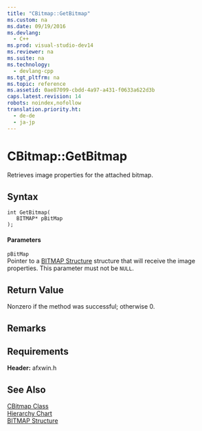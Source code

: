 ```yaml
---
title: "CBitmap::GetBitmap"
ms.custom: na
ms.date: 09/19/2016
ms.devlang: 
  - C++
ms.prod: visual-studio-dev14
ms.reviewer: na
ms.suite: na
ms.technology: 
  - devlang-cpp
ms.tgt_pltfrm: na
ms.topic: reference
ms.assetid: 0ae87099-cbdd-4a97-a431-f0633a622d3b
caps.latest.revision: 14
robots: noindex,nofollow
translation.priority.ht: 
  - de-de
  - ja-jp
---
```

# CBitmap::GetBitmap
Retrieves image properties for the attached bitmap.  
  
## Syntax  
  
```  
int GetBitmap(  
   BITMAP* pBitMap  
);  
```  
  
#### Parameters  
 `pBitMap`  
 Pointer to a [BITMAP Structure](../vs140/BITMAP-Structure.md) structure that will receive the image properties. This parameter must not be `NULL`.  
  
## Return Value  
 Nonzero if the method was successful; otherwise 0.  
  
## Remarks  
  
## Requirements  
 **Header:** afxwin.h  
  
## See Also  
 [CBitmap Class](../vs140/CBitmap-Class.md)   
 [Hierarchy Chart](../vs140/Hierarchy-Chart.md)   
 [BITMAP Structure](../vs140/BITMAP-Structure.md)